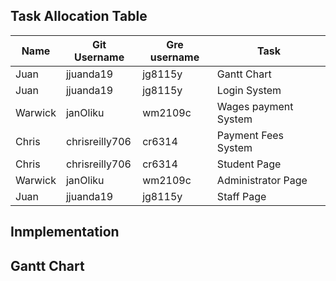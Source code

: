 ## Task Allocation Table

|Name| Git Username | Gre username| Task |
|---|---|---|---|
|Juan|jjuanda19|jg8115y|Gantt Chart|
|Juan | jjuanda19 | jg8115y|Login System|
|Warwick|janOliku|wm2109c|Wages payment System|
|Chris|chrisreilly706|cr6314|Payment Fees System|
|Chris|chrisreilly706|cr6314|Student Page|
|Warwick|janOliku|wm2109c|Administrator Page|
|Juan | jjuanda19 | jg8115y|Staff Page|


## Inmplementation

## Gantt Chart


